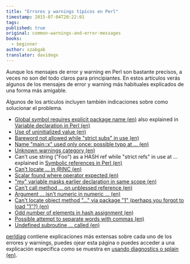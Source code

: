 ```yaml
---
title: "Errores y warnings típicos en Perl"
timestamp: 2015-07-04T20:22:01
tags:
published: true
original: common-warnings-and-error-messages
books:
  - beginner
author: szabgab
translator: davidegx
---
```



Aunque los mensajes de error y warning en Perl son bastante precisos, a veces no son
del todo claros para principiantes. En estos artículos verás algunos de los mensajes
de error y warning más habituales explicados de una forma más amigable.

Algunos de los artículos incluyen también indicaciones sobre como solucionar el problema.



* [Global symbol requires explicit package name (en)](https://perlmaven.com/global-symbol-requires-explicit-package-name)
         also explained in [Variable declaration in Perl (en)](https://perlmaven.com/variable-declaration-in-perl)
* [Use of uninitialized value (en)](https://perlmaven.com/use-of-uninitialized-value)
* [Bareword not allowed while "strict subs" in use (en)](https://perlmaven.com/barewords-in-perl)
* [Name "main::x" used only once: possible typo at ... (en)](https://perlmaven.com/name-used-only-once-possible-typo)
* [Unknown warnings category (en)](https://perlmaven.com/unknown-warnings-category)
* Can't use string ("Foo") as a HASH ref while "strict refs" in use at ...
       explained in [Symbolic references in Perl (en)](https://perlmaven.com/symbolic-reference-in-perl)
* [Can't locate ... in @INC (en)](https://perlmaven.com/cant-locate-in-inc)
* [Scalar found where operator expected (en)](https://perlmaven.com/scalar-found-where-operator-expected)
* ["my" variable masks earlier declaration in same scope (en)](https://perlmaven.com/my-variable-masks-earlier-declaration-in-same-scope)
* [Can't call method ... on unblessed reference (en)](https://perlmaven.com/cant-call-method-on-unblessed-reference)
* [Argument ... isn't numeric in numeric ... (en)](https://perlmaven.com/argument-isnt-numeric-in-numeric)
* [Can't locate object method "..." via package "1" (perhaps you forgot to load "1"?) (en)](https://perlmaven.com/cant-locate-object-method-via-package-1)
* [Odd number of elements in hash assignment (en)](https://perlmaven.com/creating-hash-from-an-array)
* [Possible attempt to separate words with commas (en)](https://perlmaven.com/qw-quote-word)
* [Undefined subroutine ... called (en)](https://perlmaven.com/autoload)


[perldiag](https://metacpan.org/pod/perldiag) contiene explicaciones más extensas sobre cada uno de los errores y
warnings, puedes ojear esta página o puedes acceder a una explicación especifica como se muestra en [usando diagnostics o splain (en)](https://perlmaven.com/use-diagnostics-or-splain).


